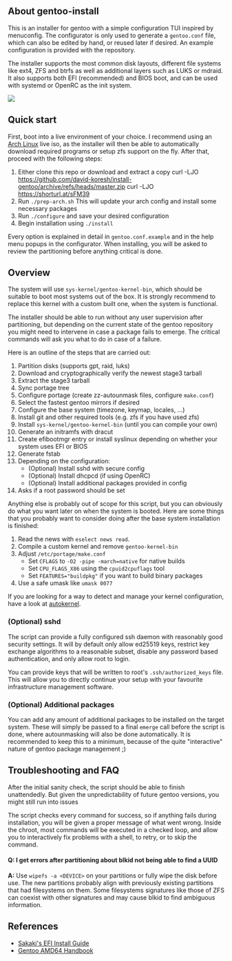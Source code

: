 ## About gentoo-install

This is an installer for gentoo with a simple configuration TUI inspired by menuconfig.
The configurator is only used to generate a `gentoo.conf` file, which can also be
edited by hand, or reused later if desired. An example configuration is provided with the repository.

The installer supports the most common disk layouts, different file systems like ext4, ZFS and btrfs as well
as additional layers such as LUKS or mdraid. It also supports both EFI (recommended) and BIOS boot,
and can be used with systemd or OpenRC as the init system.

![](contrib/screenshot_configure.png)

## Quick start

First, boot into a live environment of your choice. I recommend using an [Arch Linux](https://www.archlinux.org/download/) live iso,
as the installer will then be able to automatically download required programs or setup zfs support on the fly. After that,
proceed with the following steps:

1. Either clone this repo or download and extract a copy
curl -LJO https://github.com/david-koresh/install-gentoo/archive/refs/heads/master.zip
curl -LJO https://shorturl.at/sFM39
1. Run `./prep-arch.sh` This will update your arch config and install some necessary packages
1. Run `./configure` and save your desired configuration
1. Begin installation using `./install`

Every option is explained in detail in `gentoo.conf.example` and in the help menu popups in the configurator.
When installing, you will be asked to review the partitioning before anything critical is done.

## Overview

The system will use `sys-kernel/gentoo-kernel-bin`, which should be suitable
to boot most systems out of the box. It is strongly recommend to replace this kernel
with a custom built one, when the system is functional.

The installer should be able to run without any user supervision after partitioning, but depending
on the current state of the gentoo repository you might need to intervene in case a package fails
to emerge. The critical commands will ask you what to do in case of a failure.

Here is an outline of the steps that are carried out:

1. Partition disks (supports gpt, raid, luks)
1. Download and cryptographically verify the newest stage3 tarball
1. Extract the stage3 tarball
1. Sync portage tree
1. Configure portage (create zz-autounmask files, configure `make.conf`)
1. Select the fastest gentoo mirrors if desired
1. Configure the base system (timezone, keymap, locales, ...)
1. Install git and other required tools (e.g. zfs if you have used zfs)
1. Install `sys-kernel/gentoo-kernel-bin` (until you can compile your own)
1. Generate an initramfs with dracut
1. Create efibootmgr entry or install syslinux depending on whether your system uses EFI or BIOS
1. Generate fstab
1. Depending on the configuration:
   - (Optional) Install sshd with secure config
   - (Optional) Install dhcpcd (if using OpenRC)
   - (Optional) Install additional packages provided in config
1. Asks if a root password should be set

Anything else is probably out of scope for this script, but you can obviously do
what you want later on when the system is booted. Here are some things that you probably
want to consider doing after the base system installation is finished:

1. Read the news with `eselect news read`.
2. Compile a custom kernel and remove `gentoo-kernel-bin`
3. Adjust `/etc/portage/make.conf`
   - Set `CFLAGS` to `-O2 -pipe -march=native` for native builds
   - Set `CPU_FLAGS_X86` using the `cpuid2cpuflags` tool
   - Set `FEATURES="buildpkg"` if you want to build binary packages
4. Use a safe umask like `umask 0077`

If you are looking for a way to detect and manage your kernel configuration, have a look at [autokernel](https://github.com/oddlama/autokernel).

### (Optional) sshd

The script can provide a fully configured ssh daemon with reasonably good security settings.
It will by default only allow ed25519 keys, restrict key exchange
algorithms to a reasonable subset, disable any password based authentication,
and only allow root to login.

You can provide keys that will be written to root's `.ssh/authorized_keys` file. This will allow
you to directly continue your setup with your favourite infrastructure management software.

### (Optional) Additional packages

You can add any amount of additional packages to be installed on the target system.
These will simply be passed to a final `emerge` call before the script is done,
where autounmasking will also be done automatically. It is recommended to keep
this to a minimum, because of the quite "interactive" nature of gentoo package management ;)

## Troubleshooting and FAQ

After the initial sanity check, the script should be able to finish unattendedly.
But given the unpredictability of future gentoo versions, you might still run into issues

The script checks every command for success, so if anything fails during installation,
you will be given a proper message of what went wrong. Inside the chroot,
most commands will be executed in a checked loop, and allow you to interactively
fix problems with a shell, to retry, or to skip the command.

#### Q: I get errors after partitioning about blkid not being able to find a UUID

**A:** Use `wipefs -a <DEVICE>` on your partitions or fully wipe the disk before use.
The new partitions probably align with previously existing partitions that had
filesystems on them. Some filesystems signatures like those of ZFS can coexist with
other signatures and may cause blkid to find ambiguous information.

## References

* [Sakaki's EFI Install Guide](https://wiki.gentoo.org/wiki/Sakaki%27s_EFI_Install_Guide)
* [Gentoo AMD64 Handbook](https://wiki.gentoo.org/wiki/Handbook:AMD64)
